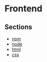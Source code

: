 # Frontend

## Sections

- [npm](npm/npm.md)
- [node](node/node.md)
- [html](html/html.md)
- [css](css/css.md)
